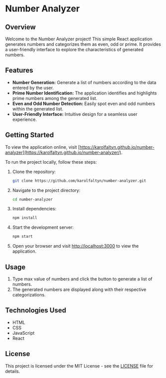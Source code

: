 # Number Analyzer

## Overview

Welcome to the Number Analyzer project! This simple React application generates numbers and categorizes them as even, odd or prime. It provides a user-friendly interface to explore the characteristics of generated numbers.

## Features

- **Number Generation:** Generate a list of numbers according to the data entered by the user.
- **Prime Number Identification:** The application identifies and highlights prime numbers among the generated list.
- **Even and Odd Number Detection:** Easily spot even and odd numbers within the generated list.
- **User-Friendly Interface:** Intuitive design for a seamless user experience.

## Getting Started

To view the application online, visit [https://karolfaltyn.github.io/number-analyzer](https://karolfaltyn.github.io/number-analyzer/).

To run the project locally, follow these steps:

1. Clone the repository:

   ```bash
   git clone https://github.com/karolfaltyn/number-analyzer.git
   ```

2. Navigate to the project directory:

   ```bash
   cd number-analyzer
   ```

3. Install dependencies:

   ```bash
   npm install
   ```

4. Start the development server:

   ```bash
   npm start
   ```

5. Open your browser and visit [http://localhost:3000](http://localhost:3000) to view the application.

## Usage

1. Type max value of numbers and click the button to generate a list of  numbers.
2. The generated numbers are displayed along with their respective categorizations.

## Technologies Used

- HTML
- CSS
- JavaScript
- React

## License

This project is licensed under the MIT License - see the [LICENSE](LICENSE) file for details.
